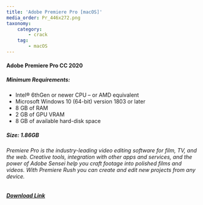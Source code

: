 ```yaml
---
title: 'Adobe Premiere Pro [macOS]'
media_order: Pr_446x272.png
taxonomy:
    category:
        - crack
    tag:
        - macOS
---
```


#### Adobe Premiere Pro CC 2020
##### Minimum Requirements:
* Intel® 6thGen or newer CPU – or AMD equivalent
* Microsoft Windows 10 (64-bit) version 1803 or later
* 8 GB of RAM
* 2 GB of GPU VRAM
* 8 GB of available hard-disk space 

##### Size: 1.86GB

###### Premiere Pro is the industry-leading video editing software for film, TV, and the web. Creative tools, integration with other apps and services, and the power of Adobe Sensei help you craft footage into polished films and videos. With Premiere Rush you can create and edit new projects from any device.



##### [Download Link](magnet:?xt=urn:btih:DAE5660C71F4A77AEB305071072FB80868DFFF1C&dn=PremierePro&tr=udp%3a%2f%2ftracker.openbittorrent.com%3a1337%2fannounce&tr=udp%3a%2f%2ftracker.opentrackr.org%3a1337%2fannounce)